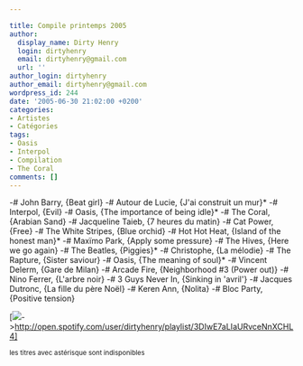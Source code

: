 ```yaml
---

title: Compile printemps 2005
author:
  display_name: Dirty Henry
  login: dirtyhenry
  email: dirtyhenry@gmail.com
  url: ''
author_login: dirtyhenry
author_email: dirtyhenry@gmail.com
wordpress_id: 244
date: '2005-06-30 21:02:00 +0200'
categories:
- Artistes
- Catégories
tags:
- Oasis
- Interpol
- Compilation
- The Coral
comments: []
---
```

-# John Barry, {Beat girl}
-# Autour de Lucie, {J'ai construit un mur}*
-# Interpol, {Evil}
-# Oasis, {The importance of being idle}*
-# The Coral, {Arabian Sand}
-# Jacqueline Taieb, {7 heures du matin}
-# Cat Power, {Free}
-# The White Stripes, {Blue orchid}
-# Hot Hot Heat, {Island of the honest man}*
-# Maxïmo Park, {Apply some pressure}
-# The Hives, {Here we go again}
-# The Beatles, {Piggies}*
-# Christophe, {La mélodie}
-# The Rapture, {Sister saviour}
-# Oasis, {The meaning of soul}*
-# Vincent Delerm, {Gare de Milan}
-# Arcade Fire, {Neighborhood #3 (Power out)}
-# Nino Ferrer, {L'arbre noir}
-# 3 Guys Never In, {Sinking in 'avril'}
-# Jacques Dutronc, {La fille du père Noël}
-# Keren Ann, {Nolita}
-# Bloc Party, {Positive tension}

[<img src="/squelettes/images/spotify-button.png" />->http://open.spotify.com/user/dirtyhenry/playlist/3DIwE7aLIaURvceNnXCHL4] 

<small>les titres avec astérisque sont indisponibles</small>
